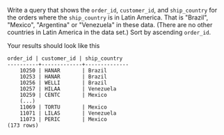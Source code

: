
Write a query that shows the `order_id`, `customer_id`, and
`ship_country` for the orders where the `ship_country` is in Latin
America. That is "Brazil", "Mexico", "Argentina" or "Venezuela" in these
data. (There are no other countries in Latin America in the data set.)
Sort by ascending `order_id`.

Your results should look like this

```
order_id | customer_id | ship_country
----------+-------------+--------------
    10250 | HANAR       | Brazil
    10253 | HANAR       | Brazil
    10256 | WELLI       | Brazil
    10257 | HILAA       | Venezuela
    10259 | CENTC       | Mexico
    (...)
    11069 | TORTU       | Mexico
    11071 | LILAS       | Venezuela
    11073 | PERIC       | Mexico
(173 rows)
```